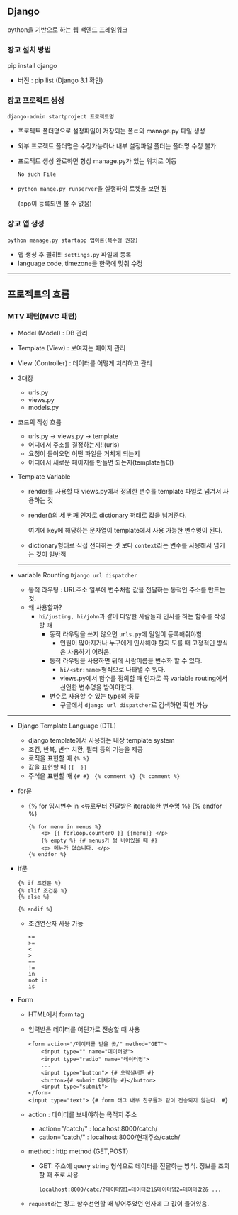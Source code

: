 ## Django

python을 기반으로 하는 웹 백엔드 프레임워크



### 장고 설치 방법

pip install django

* 버전 : pip list (Django 3.1 확인)

###  장고 프로젝트 생성

`django-admin startproject 프로젝트명`

* 프로젝트 폴더명으로 설정파일이 저장되는 폴ㄷ와 manage.py 파일 생성

* 외부 프로젝트 폴더명은 수정가능하나 내부 설정파일 폴더는 폴더명 수정 불가

* 프로젝트 생성 완료하면 항상 manage.py가 있는 위치로 이동

  `No such File`

* `python mange.py runserver`을 실행하여 로켓을 보면 됨

  (app이 등록되면 볼 수 없음)



### 장고 앱 생성

`python manage.py startapp 앱이름(복수형 권장)`

* 앱 생성 후 필히!!! `settings.py` 파일에 등록
* language code, timezone을 한국에 맞춰 수정



---



## 프로젝트의 흐름

### MTV 패턴(MVC 패턴)

* Model (Model) : DB 관리
* Template (View) : 보여지는 페이지 관리
* View (Controller) : 데이터를 어떻게 처리하고 관리



* 3대장
  * urls.py
  * views.py
  * models.py



* 코드의 작성 흐름
  * urls.py -> views.py -> template
  * 어디에서 주소를 결정하는지!!(urls)
  * 요청이 들어오면 어떤 파일을 거치게 되는지
  * 어디에서 새로운 페이지를 만들면 되는지(template폴더)



* Template Variable

  * render를 사용할 때 views.py에서 정의한 변수를 template 파일로 넘겨서 사용하는 것

  * render()의 세 번째 인자로 dictionary 혀태로 값을 넘겨준다.

    여기에 key에 해당하는 문자열이 template에서 사용 가능한 변수명이 된다.

  * dictionary형태로 직접 전다하는 것 보다 `context`라는 변수를 사용해서 넘기는 것이 일반적

  ---

* variable Rounting `Django url dispatcher`

  * 동적 라우팅 : URL주소 일부에 변수처럼 값을 전달하는 동적인 주소를 만드는 것.
  * 왜 사용할까?
    * `hi/justing, hi/john`과 같이 다양한 사람들과 인사를 하는 함수를 작성할 때
      * 동적 라우팅을 쓰지 않으면 `urls.py`에 일일이 등록해줘야함.
        * 인원이 많아지거나 누구에게 인사해야 할지 모를 때 고정적인 방식은 사용하기 어려움.
      * 동적 라우팅을 사용하면 뒤에 사람이름을 변수화 할 수 있다.
        * `hi/<str:name>`형식으로 나타낼 수 있다.
        * views.py에서 함수를 정의할 때 인자로 꼭 variable routing에서 선언한 변수명을 받아야한다.
      * 변수로 사용할 수 있는 type의 종류
        * 구글에서 `django url dispatcher`로 검색하면 확인 가능

----

* Django Template Language (DTL)
  * django template에서 사용하는 내장 template system
  * 조건, 반복, 변수 치환, 필터 등의 기능을 제공
  * 로직을 표현할 때 `{% %}`
  * 값을 표현할 때 `{{  }}`
  * 주석을 표현할 때 `{# #} `    `{% comment %} {% comment %}`



* for문

  * {% for 임시변수 in <뷰로무터 전달받은 iterable한 변수명 %} {% endfor %}

    ```django
    {% for menu in menus %}
    	<p> {{ forloop.counter0 }} {{menu}} </p>
    	{% empty %} {# menus가 텅 비어있을 때 #}
    	<p> 메뉴가 없습니다. </p>
    {% endfor %}
    ```

* if문

  ```django
  {% if 조건문 %}
  {% elif 조건문 %}
  {% else %}
  
  {% endif %}
  ```

  * 조건연산자 사용 가능

    ```django
    <=
    >=
    <
    >
    ==
    !=
    in
    not in
    is
    ```

* Form

  * HTML에서 form tag

  * 입력받은 데이터를 어딘가로 전송할 때 사용

    ```django
    <form action="/데이터를 받을 곳/" method="GET">
        <input type="" name="데이터명">
        <input type="radio" name="데이터명">
        ...
        <input type="button"> {# 오락실버튼 #}
        <button>{# submit 대체가능 #}</button>
        <input type="submit">
    </form>
    <input type="text"> {# form 태그 내부 친구들과 같이 전송되지 않는다. #}
    ```

  * action : 데이터를 보내야하는 목적지 주소

    * action="/catch/" : localhost:8000/catch/
    * cation="catch/" : localhost:8000/현재주소/catch/

  * method : http method (GET,POST)

    * GET: 주소에 query string 형식으로 데이터를 전달하는 방식. 정보를 조회할 때 주로 사용

      `localhost:8000/catc/?데이터명1=데이터값1&데이터명2=데이터값2& ...`

  * `request`라는 장고 함수선언할 때 넣어주었던 인자에 그 값이 들어있음. 